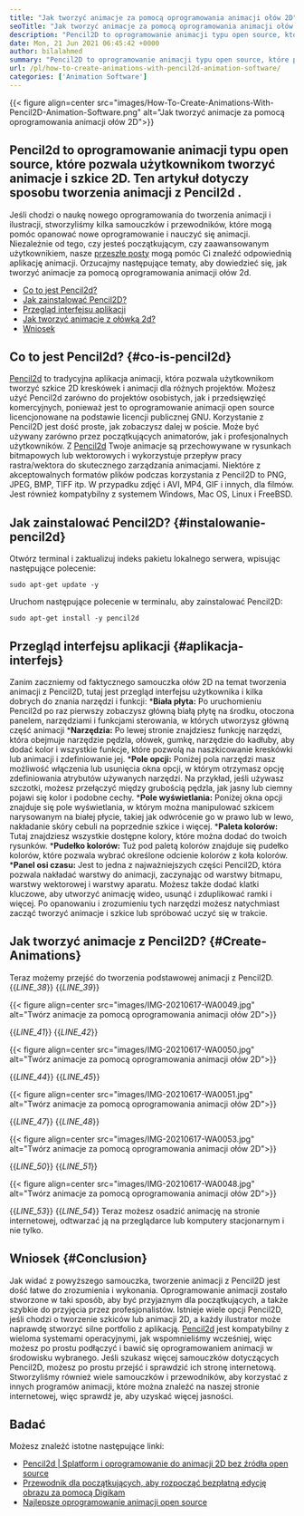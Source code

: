 ```yaml
---
title: "Jak tworzyć animacje za pomocą oprogramowania animacji ołów 2D" 
seoTitle: "Jak tworzyć animacje za pomocą oprogramowania animacji ołów 2D" 
description: "Pencil2D to oprogramowanie animacji typu open source, które pozwala użytkownikom tworzyć animacje i szkice 2D. Ten artykuł dotyczy sposobu tworzenia animacji z Pencil2d." 
date: Mon, 21 Jun 2021 06:45:42 +0000
author: bilalahmed
summary: "Pencil2D to oprogramowanie animacji typu open source, które pozwala użytkownikom tworzyć animacje i szkice 2D. Ten artykuł dotyczy sposobu tworzenia animacji z Pencil2d." 
url: /pl/how-to-create-animations-with-pencil2d-animation-software/
categories: ['Animation Software']
---
```


{{< figure align=center src="images/How-To-Create-Animations-With-Pencil2D-Animation-Software.png" alt="Jak tworzyć animacje za pomocą oprogramowania animacji ołów 2D">}}


## **Pencil2d to oprogramowanie animacji typu open source, które pozwala użytkownikom tworzyć animacje i szkice 2D. Ten artykuł dotyczy sposobu tworzenia animacji z Pencil2d** .
Jeśli chodzi o naukę nowego oprogramowania do tworzenia animacji i ilustracji, stworzyliśmy kilka samouczków i przewodników, które mogą pomóc opanować nowe oprogramowanie i nauczyć się animacji. Niezależnie od tego, czy jesteś początkującym, czy zaawansowanym użytkownikiem, nasze [przeszłe posty][1] mogą pomóc Ci znaleźć odpowiednią aplikację animacji. Orzucajmy następujące tematy, aby dowiedzieć się, jak tworzyć animacje za pomocą oprogramowania animacji ołów 2d.
  * [Co to jest Pencil2d?][2]
  * [Jak zainstalować Pencil2D?][3]
  * [Przegląd interfejsu aplikacji][4]
  * [Jak tworzyć animacje z ołówką 2d?][5]
  * [Wniosek][6]

## Co to jest Pencil2d?   {#co-is-pencil2d}
[Pencil2d][7] to tradycyjna aplikacja animacji, która pozwala użytkownikom tworzyć szkice 2D kreskówek i animacji dla różnych projektów. Możesz użyć Pencil2d zarówno do projektów osobistych, jak i przedsięwzięć komercyjnych, ponieważ jest to oprogramowanie animacji open source licencjonowane na podstawie licencji publicznej GNU. Korzystanie z Pencil2D jest dość proste, jak zobaczysz dalej w poście. Może być używany zarówno przez początkujących animatorów, jak i profesjonalnych użytkowników.
Z [Pencil2d][7] Twoje animacje są przechowywane w rysunkach bitmapowych lub wektorowych i wykorzystuje przepływ pracy rastra/wektora do skutecznego zarządzania animacjami. Niektóre z akceptowalnych formatów plików podczas korzystania z Pencil2D to PNG, JPEG, BMP, TIFF itp. W przypadku zdjęć i AVI, MP4, GIF i innych, dla filmów. Jest również kompatybilny z systemem Windows, Mac OS, Linux i FreeBSD.

## Jak zainstalować Pencil2D?   {#instalowanie-pencil2d}
Otwórz terminal i zaktualizuj indeks pakietu lokalnego serwera, wpisując następujące polecenie:
```
sudo apt-get update -y

```
Uruchom następujące polecenie w terminalu, aby zainstalować Pencil2D:
```
sudo apt-get install -y pencil2d

```

## Przegląd interfejsu aplikacji   {#aplikacja-interfejs}
Zanim zaczniemy od faktycznego samouczka ołów 2D na temat tworzenia animacji z Pencil2D, tutaj jest przegląd interfejsu użytkownika i kilka dobrych do znania narzędzi i funkcji:
  ***Biała płyta:**  Po uruchomieniu Pencil2d po raz pierwszy zobaczysz główną białą płytę na środku, otoczona panelem, narzędziami i funkcjami sterowania, w których utworzysz główną część animacji
  ***Narzędzia:**  Po lewej stronie znajdziesz funkcję narzędzi, która obejmuje narzędzie pędzla, ołówek, gumkę, narzędzie do kadłuby, aby dodać kolor i wszystkie funkcje, które pozwolą na naszkicowanie kreskówki lub animacji i zdefiniowanie jej.
  ***Pole opcji:**  Poniżej pola narzędzi masz możliwość włączenia lub usunięcia okna opcji, w którym otrzymasz opcję zdefiniowania atrybutów używanych narzędzi. Na przykład, jeśli używasz szczotki, możesz przełączyć między grubością pędzla, jak jasny lub ciemny pojawi się kolor i podobne cechy.
  ***Pole wyświetlania:**  Poniżej okna opcji znajduje się pole wyświetlania, w którym można manipulować szkicem narysowanym na białej płycie, takiej jak odwrócenie go w prawo lub w lewo, nakładanie skóry cebuli na poprzednie szkice i więcej.
  ***Paleta kolorów:**  Tutaj znajdziesz wszystkie dostępne kolory, które można dodać do twoich rysunków.
  ***Pudełko kolorów:**  Tuż pod paletą kolorów znajduje się pudełko kolorów, które pozwala wybrać określone odcienie kolorów z koła kolorów.
  ***Panel osi czasu:**  Jest to jedna z najważniejszych części Pencil2D, która pozwala nakładać warstwy do animacji, zaczynając od warstwy bitmapu, warstwy wektorowej i warstwy aparatu. Możesz także dodać klatki kluczowe, aby utworzyć animację wideo, usunąć i zduplikować ramki i więcej.
Po opanowaniu i zrozumieniu tych narzędzi możesz natychmiast zacząć tworzyć animacje i szkice lub spróbować uczyć się w trakcie.

## Jak tworzyć animacje z Pencil2D?   {#Create-Animations}
Teraz możemy przejść do tworzenia podstawowej animacji z Pencil2D.
{{_LINE_38_}}
{{_LINE_39_}}

{{< figure align=center src="images/IMG-20210617-WA0049.jpg" alt="Twórz animacje za pomocą oprogramowania animacji ołów 2D">}}

{{_LINE_41_}}
{{_LINE_42_}}

{{< figure align=center src="images/IMG-20210617-WA0050.jpg" alt="Twórz animacje za pomocą oprogramowania animacji ołów 2D">}}

{{_LINE_44_}}
{{_LINE_45_}}

{{< figure align=center src="images/IMG-20210617-WA0051.jpg" alt="Twórz animacje za pomocą oprogramowania animacji ołów 2D">}}

{{_LINE_47_}}
{{_LINE_48_}}

{{< figure align=center src="images/IMG-20210617-WA0053.jpg" alt="Twórz animacje za pomocą oprogramowania animacji ołów 2D">}}

{{_LINE_50_}}
{{_LINE_51_}}

{{< figure align=center src="images/IMG-20210617-WA0048.jpg" alt="Twórz animacje za pomocą oprogramowania animacji ołów 2D">}}

{{_LINE_53_}}
{{_LINE_54_}}
Teraz możesz osadzić animację na stronie internetowej, odtwarzać ją na przeglądarce lub komputery stacjonarnym i nie tylko.

## Wniosek   {#Conclusion}
Jak widać z powyższego samouczka, tworzenie animacji z Pencil2D jest dość łatwe do zrozumienia i wykonania. Oprogramowanie animacji zostało stworzone w taki sposób, aby być przyjaznym dla początkujących, a także szybkie do przyjęcia przez profesjonalistów. Istnieje wiele opcji Pencil2D, jeśli chodzi o tworzenie szkiców lub animacji 2D, a każdy ilustrator może naprawdę stworzyć silne portfolio z aplikacją.
[Pencil2d][7] jest kompatybilny z wieloma systemami operacyjnymi, jak wspomnieliśmy wcześniej, więc możesz po prostu podłączyć i bawić się oprogramowaniem animacji w środowisku wybranego. Jeśli szukasz więcej samouczków dotyczących Pencil2D, możesz po prostu przejść i sprawdzić ich stronę internetową. Stworzyliśmy również wiele samouczków i przewodników, aby korzystać z innych programów animacji, które można znaleźć na naszej stronie internetowej, więc sprawdź je, aby uzyskać więcej jasności.

## Badać
Możesz znaleźć istotne następujące linki:
  * [Pencil2d | Splatform i oprogramowanie do animacji 2D bez źródła open source][7]
  * [Przewodnik dla początkujących, aby rozpocząć bezpłatną edycję obrazu za pomocą Digikam][8]
  * [Najlepsze oprogramowanie animacji open source][9]

  
[1]: https://blog.containerize.com/
[2]: #what-is-pencil2d
[3]: #install-pencil2d
[4]: #application-interface
[5]: #create-animations
[6]: #conclusion
[7]: https://products.containerize.com/animation-software/pencil2d/
[8]: https://blog.containerize.com/animation-software/beginners-guide-to-start-free-image-editing-using-digikam/
[9]: https://products.containerize.com/animation-software/
